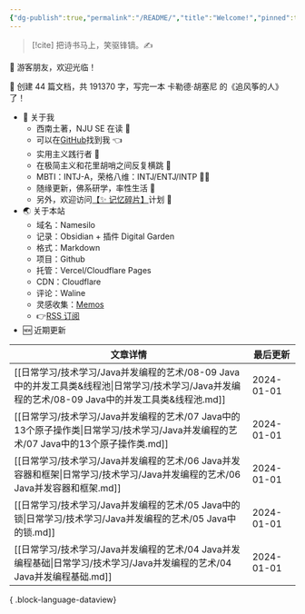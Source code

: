 ```yaml
---
{"dg-publish":true,"permalink":"/README/","title":"Welcome!","pinned":true,"tags":["home","gardenEntry"],"noteIcon":"1","created":"2023-07-14T17:22:00.770+08:00","updated":"2023-12-27T17:25:36.868+08:00"}
---
```



> [!cite] 把诗书马上，笑驱锋镝。✍️

👋 游客朋友，欢迎光临！

<p><span>👏 创建 44 篇文档，共 191370 字，写完一本 卡勒德·胡塞尼 的《追风筝的人》了！</span></p>

- 🤔 关于我
  - 西南土著，NJU SE 在读 📖
  - 可以在[GitHub](https://github.com/XR-Y)找到我 👈
  - 实用主义践行者 🙌
  - 在极简主义和花里胡哨之间反复横跳 🤹
  - MBTI：INTJ-A，荣格八维：INTJ/ENTJ/INTP 🙋‍♂️
  - 随缘更新，佛系研学，率性生活 🎉
  - 另外，欢迎访问[【✨ 记忆碎片】](https://memos.xryu.top)计划 👀
- 🌏 关于本站
  - 域名：Namesilo
  - 记录：Obsidian + 插件 Digital Garden
  - 格式：Markdown
  - 项目：Github
  - 托管：Vercel/Cloudflare Pages
  - CDN：Cloudflare
  - 评论：Waline
  - 灵感收集：[Memos](https://usememos.com/)
  - 👉[RSS 订阅](https://xryu.top/feed.xml)
- 🆕 近期更新

| 文章详情                                                                                               | 最后更新       |
| -------------------------------------------------------------------------------------------------- | ---------- |
| [[日常学习/技术学习/Java并发编程的艺术/08-09 Java中的并发工具类&线程池\|日常学习/技术学习/Java并发编程的艺术/08-09 Java中的并发工具类&线程池.md]] | 2024-01-01 |
| [[日常学习/技术学习/Java并发编程的艺术/07 Java中的13个原子操作类\|日常学习/技术学习/Java并发编程的艺术/07 Java中的13个原子操作类.md]]         | 2024-01-01 |
| [[日常学习/技术学习/Java并发编程的艺术/06 Java并发容器和框架\|日常学习/技术学习/Java并发编程的艺术/06 Java并发容器和框架.md]]               | 2024-01-01 |
| [[日常学习/技术学习/Java并发编程的艺术/05 Java中的锁\|日常学习/技术学习/Java并发编程的艺术/05 Java中的锁.md]]                       | 2024-01-01 |
| [[日常学习/技术学习/Java并发编程的艺术/04 Java并发编程基础\|日常学习/技术学习/Java并发编程的艺术/04 Java并发编程基础.md]]                 | 2024-01-01 |

{ .block-language-dataview}
